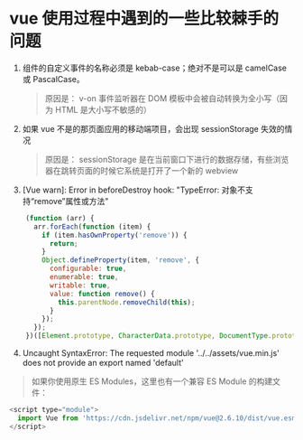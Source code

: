 # vue 使用过程中遇到的一些比较棘手的问题

1. 组件的自定义事件的名称必须是 kebab-case；绝对不是可以是 camelCase 或 PascalCase。

   > 原因是： v-on 事件监听器在 DOM 模板中会被自动转换为全小写（因为 HTML 是大小写不敏感的）

2. 如果 vue 不是的那页面应用的移动端项目，会出现 sessionStorage 失效的情况
   > 原因是： sessionStorage 是在当前窗口下进行的数据存储，有些浏览器在跳转页面的时候它系统是打开了一个新的 webview

3. [Vue warn]: Error in beforeDestroy hook: "TypeError: 对象不支持“remove”属性或方法"

```js
    (function (arr) {
      arr.forEach(function (item) {
        if (item.hasOwnProperty('remove')) {
          return;
        }
        Object.defineProperty(item, 'remove', {
          configurable: true,
          enumerable: true,
          writable: true,
          value: function remove() {
            this.parentNode.removeChild(this);
          }
        });
      });
    })([Element.prototype, CharacterData.prototype, DocumentType.prototype])
```

4. Uncaught SyntaxError: The requested module '../../assets/vue.min.js' does not provide an export named 'default'

> 如果你使用原生 ES Modules，这里也有一个兼容 ES Module 的构建文件：

```js
<script type="module">
  import Vue from 'https://cdn.jsdelivr.net/npm/vue@2.6.10/dist/vue.esm.browser.js'
</script>
```